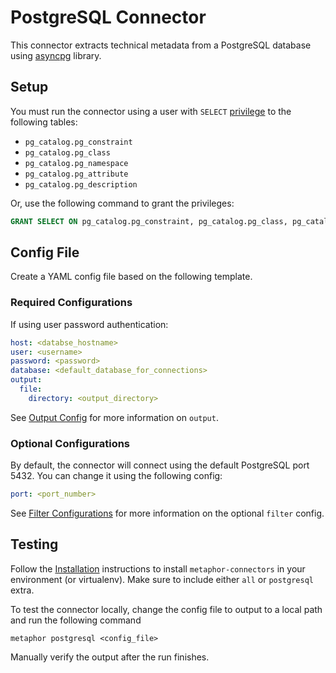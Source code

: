 # PostgreSQL Connector

This connector extracts technical metadata from a PostgreSQL database using [asyncpg](https://github.com/MagicStack/asyncpg) library.

## Setup

You must run the connector using a user with `SELECT` [privilege](https://www.postgresql.org/docs/current/ddl-priv.html) to the following tables:

- `pg_catalog.pg_constraint`
- `pg_catalog.pg_class`
- `pg_catalog.pg_namespace`
- `pg_catalog.pg_attribute`
- `pg_catalog.pg_description`

Or, use the following command to grant the privileges:

```sql
GRANT SELECT ON pg_catalog.pg_constraint, pg_catalog.pg_class, pg_catalog.pg_namespace, pg_catalog.pg_attribute, pg_catalog.pg_description TO [User]
```

## Config File

Create a YAML config file based on the following template.

### Required Configurations

If using user password authentication:

```yaml
host: <databse_hostname>
user: <username>
password: <password>
database: <default_database_for_connections>
output:
  file:
    directory: <output_directory>
```

See [Output Config](../common/docs/output.md) for more information on `output`.

### Optional Configurations

By default, the connector will connect using the default PostgreSQL port 5432. You can change it using the following config:

```yaml
port: <port_number>
```

See [Filter Configurations](../common/docs/filter.md) for more information on the optional `filter` config.

## Testing

Follow the [Installation](../../README.md) instructions to install `metaphor-connectors` in your environment (or virtualenv). Make sure to include either `all` or `postgresql` extra.

To test the connector locally, change the config file to output to a local path and run the following command

```shell
metaphor postgresql <config_file>
```

Manually verify the output after the run finishes.
